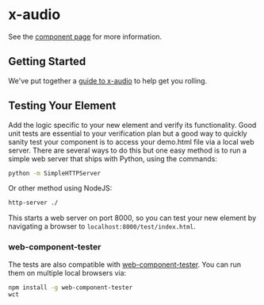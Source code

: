 x-audio
============

See the [component page](http://PashaTkachuk.github.io/x-audio) for more information.

## Getting Started

We've put together a [guide to x-audio](http://www.polymer-project.org/docs/start/reusableelements.html) to help get you rolling.

## Testing Your Element

Add the logic specific to your new element and verify its functionality. Good unit tests are essential to your verification plan but a good way to quickly sanity test your component is to access your demo.html file via a local web server. There are several ways to do this but one easy method is to run a simple web server that ships with Python, using the commands:

```sh
python -m SimpleHTTPServer
```

Or other method using NodeJS:

```sh
http-server ./
```

This starts a web server on port 8000, so you can test your new element by navigating a browser to `localhost:8000/test/index.html`.

### web-component-tester

The tests are also compatible with [web-component-tester](https://github.com/Polymer/web-component-tester). You can run them on multiple local browsers via:

```sh
npm install -g web-component-tester
wct
```
